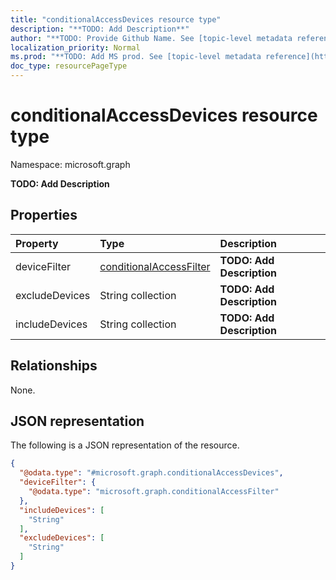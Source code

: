 ```yaml
---
title: "conditionalAccessDevices resource type"
description: "**TODO: Add Description**"
author: "**TODO: Provide Github Name. See [topic-level metadata reference](https://msgo.azurewebsites.net/add/document/guidelines/metadata.html#topic-level-metadata)**"
localization_priority: Normal
ms.prod: "**TODO: Add MS prod. See [topic-level metadata reference](https://msgo.azurewebsites.net/add/document/guidelines/metadata.html#topic-level-metadata)**"
doc_type: resourcePageType
---
```


# conditionalAccessDevices resource type

Namespace: microsoft.graph



**TODO: Add Description**

## Properties
|Property|Type|Description|
|:---|:---|:---|
|deviceFilter|[conditionalAccessFilter](../resources/conditionalaccessfilter.md)|**TODO: Add Description**|
|excludeDevices|String collection|**TODO: Add Description**|
|includeDevices|String collection|**TODO: Add Description**|

## Relationships
None.

## JSON representation
The following is a JSON representation of the resource.
<!-- {
  "blockType": "resource",
  "@odata.type": "microsoft.graph.conditionalAccessDevices"
}
-->
``` json
{
  "@odata.type": "#microsoft.graph.conditionalAccessDevices",
  "deviceFilter": {
    "@odata.type": "microsoft.graph.conditionalAccessFilter"
  },
  "includeDevices": [
    "String"
  ],
  "excludeDevices": [
    "String"
  ]
}
```

